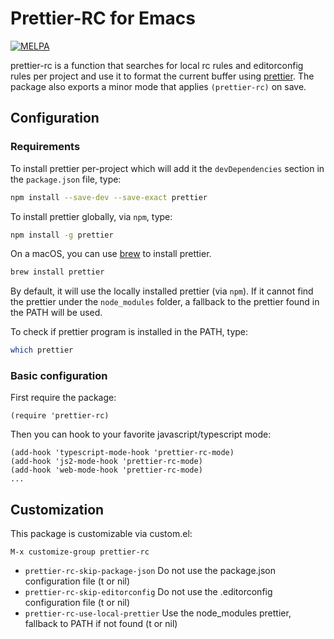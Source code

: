 # Prettier-RC for Emacs

[![MELPA](http://melpa.org/packages/prettier-rc-badge.svg)](http://melpa.org/#/prettier-rc)

prettier-rc is a function that searches for local rc rules and editorconfig rules per project and use it to format the current buffer using
[prettier](https://github.com/prettier/prettier). The package also exports a minor mode that applies `(prettier-rc)` on save.

## Configuration

### Requirements

To install prettier per-project which will add it the `devDependencies` section in the `package.json` file, type:

```bash
npm install --save-dev --save-exact prettier
```

To install prettier globally, via `npm`, type:

```bash
npm install -g prettier
```

On a macOS, you can use [brew](https://brew.sh/) to install prettier.

```bash
brew install prettier
```

By default, it will use the locally installed prettier (via `npm`).
If it cannot find the prettier under the `node_modules` folder, a fallback to the prettier found in the PATH will be used.

To check if prettier program is installed in the PATH, type:

```bash
which prettier
```

### Basic configuration

First require the package:

```elisp
(require 'prettier-rc)
```

Then you can hook to your favorite javascript/typescript mode:

```elisp
(add-hook 'typescript-mode-hook 'prettier-rc-mode)
(add-hook 'js2-mode-hook 'prettier-rc-mode)
(add-hook 'web-mode-hook 'prettier-rc-mode)
...
```

## Customization

This package is customizable via custom.el:

```
M-x customize-group prettier-rc
```

- `prettier-rc-skip-package-json` Do not use the package.json configuration file (t or nil)
- `prettier-rc-skip-editorconfig` Do not use the .editorconfig configuration file (t or nil)
- `prettier-rc-use-local-prettier` Use the node_modules prettier, fallback to PATH if not found (t or nil)
